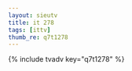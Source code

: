 ```yaml
--- 
layout: sieutv
title: it 278
tags: [ittv]
thumb_re: q7t1278
---
```

{% include tvadv key="q7t1278" %} 

